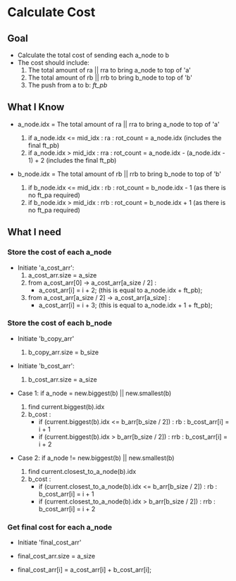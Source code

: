 # Calculate Cost

## Goal
+ Calculate the total cost of sending each a_node to b
+ The cost should include:
  1. The total amount of ra || rra to bring a_node to top of 'a'
  2. The total amount of rb || rrb to bring b_node to top of 'b'
  3. The push from a to b: *ft_pb*

## What I Know
+ a_node.idx = The total amount of ra || rra to bring a_node to top of 'a'
  1. if a_node.idx <= mid_idx : ra : rot_count = a_node.idx (includes the final ft_pb)
  2. if a_node.idx > mid_idx : rra : rot_count = a_node.idx - (a_node.idx - 1) + 2 (includes the final ft_pb)
  
+ b_node.idx = The total amount of rb || rrb to bring b_node to top of 'b'
  1. if b_node.idx <= mid_idx : rb : rot_count = b_node.idx - 1 (as there is no ft_pa required)
  2. if b_node.idx > mid_idx : rrb : rot_count = b_node.idx + 1 (as there is no ft_pa required)

## What I need
### Store the cost of each a_node
+ Initiate 'a_cost_arr':
  1. a_cost_arr.size = a_size
  2. from a_cost_arr[0] -> a_cost_arr[a_size / 2] :
     + a_cost_arr[i] = i + 2; (this is equal to a_node.idx + ft_pb);
  3. from a_cost_arr[a_size / 2] -> a_cost_arr[a_size] :
     + a_cost_arr[i] = i + 3; (this is equal to a_node.idx + 1 + ft_pb);

### Store the cost of each b_node
+ Initiate 'b_copy_arr'
  1. b_copy_arr.size = b_size
  
+ Initiate 'b_cost_arr':
  1. b_cost_arr.size = a_size
  
+ Case 1: if a_node = new.biggest(b) || new.smallest(b)
  1. find current.biggest(b).idx
  2. b_cost :
     + if (current.biggest(b).idx <= b_arr[b_size / 2]) : rb : b_cost_arr[i] = i + 1
     + if (current.biggest(b).idx > b_arr[b_size / 2]) : rrb : b_cost_arr[i] = i + 2

+ Case 2: if a_node != new.biggest(b) || new.smallest(b)
  1. find current.closest_to_a_node(b).idx
  2. b_cost :
     + if (current.closest_to_a_node(b).idx <= b_arr[b_size / 2]) : rb : b_cost_arr[i] = i + 1
     + if (current.closest_to_a_node(b).idx > b_arr[b_size / 2]) : rrb : b_cost_arr[i] = i + 2

### Get final cost for each a_node
+ Initiate 'final_cost_arr'

+ final_cost_arr.size = a_size 

+ final_cost_arr[i] = a_cost_arr[i] + b_cost_arr[i];
